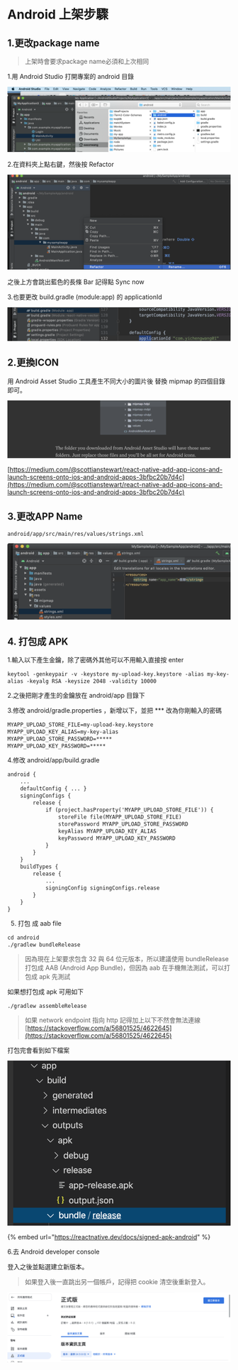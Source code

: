 # Android 上架步驟

## 1.更改package name

> 上架時會要求package name必須和上次相同

1.用 Android Studio 打開專案的 android 目錄

![](../.gitbook/assets/jie-tu-20201018-shang-wu-11.26.05.png)

2.在資料夾上點右鍵，然後按 Refactor

![](../.gitbook/assets/jie-tu-20201018-shang-wu-11.26.54.png)

之後上方會跳出藍色的長條 Bar 記得點 Sync now

3.也要更改 build.gradle \(module:app\) 的 applicationId

![](../.gitbook/assets/jie-tu-20201018-shang-wu-11.28.30.png)



## 2.更換ICON

用 Android Asset Studio 工具產生不同大小的圖片後 替換 mipmap 的四個目錄即可。

![](../.gitbook/assets/jie-tu-20201018-shang-wu-11.34.37.png)

[https://medium.com/@scottianstewart/react-native-add-app-icons-and-launch-screens-onto-ios-and-android-apps-3bfbc20b7d4c](https://medium.com/@scottianstewart/react-native-add-app-icons-and-launch-screens-onto-ios-and-android-apps-3bfbc20b7d4c)

## 3.更改APP Name

```text
android/app/src/main/res/values/strings.xml
```

![](../.gitbook/assets/jie-tu-20201018-shang-wu-11.33.25.png)

## 4. 打包成 APK

1.輸入以下產生金鑰，除了密碼外其他可以不用輸入直接按 enter

```text
keytool -genkeypair -v -keystore my-upload-key.keystore -alias my-key-alias -keyalg RSA -keysize 2048 -validity 10000
```

2.之後把剛才產生的金鑰放在 android/app 目錄下

3.修改 android/gradle.properties ，新增以下，並把 \*\*\* 改為你剛輸入的密碼

```text
MYAPP_UPLOAD_STORE_FILE=my-upload-key.keystore
MYAPP_UPLOAD_KEY_ALIAS=my-key-alias
MYAPP_UPLOAD_STORE_PASSWORD=*****
MYAPP_UPLOAD_KEY_PASSWORD=*****
```

4.修改 android/app/build.gradle

```text
android {
    ...
    defaultConfig { ... }
    signingConfigs {
        release {
            if (project.hasProperty('MYAPP_UPLOAD_STORE_FILE')) {
                storeFile file(MYAPP_UPLOAD_STORE_FILE)
                storePassword MYAPP_UPLOAD_STORE_PASSWORD
                keyAlias MYAPP_UPLOAD_KEY_ALIAS
                keyPassword MYAPP_UPLOAD_KEY_PASSWORD
            }
        }
    }
    buildTypes {
        release {
            ...
            signingConfig signingConfigs.release
        }
    }
}
```

5. 打包 成 aab file

```text
cd android
./gradlew bundleRelease
```

> 因為現在上架要求包含 32 與 64 位元版本，所以建議使用 bundleRelease 打包成 AAB \(Android App Bundle\)，但因為 aab 在手機無法測試，可以打包成 apk 先測試

如果想打包成 apk 可用如下

```text
./gradlew assembleRelease
```

> 如果 network endpoint 指向 http 記得加上以下不然會無法連線  
> [https://stackoverflow.com/a/56801525/4622645](https://stackoverflow.com/a/56801525/4622645)

打包完會看到如下檔案

![](../.gitbook/assets/jie-tu-20201018-shang-wu-11.46.44.png)

{% embed url="https://reactnative.dev/docs/signed-apk-android" %}

6.去 Android developer console

登入之後並點選建立新版本。

> 如果登入後一直跳出另一個帳戶，記得把 cookie 清空後重新登入。

![](../.gitbook/assets/jie-tu-20201018-shang-wu-11.52.24.png)

